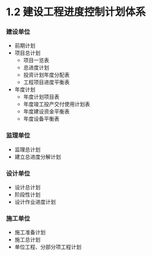 # 1.2 建设工程进度控制计划体系

### 建设单位

* 前期计划
* 项目总计划
  * 项目一览表
  * 总进度计划
  * 投资计划年度分配表
  * 工程项目进度平衡表
* 年度计划
  * 年度计划项目表
  * 年度竣工投产交付使用计划表
  * 年度建设资金平衡表
  * 年度设备平衡表

### 监理单位

* 监理总计划
* 建立总进度分解计划

### 设计单位

* 设计总计划
* 阶段性计划
* 设计作业进度计划

### 施工单位

* 施工准备计划
* 施工总计划
* 单位工程、分部分项工程计划
